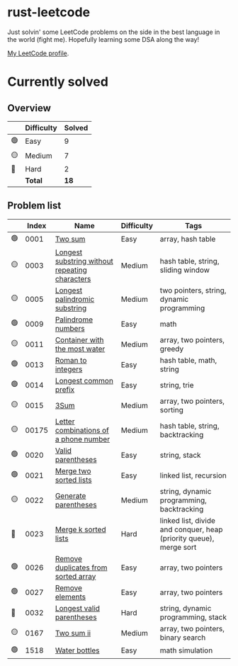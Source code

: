 # rust-leetcode

Just solvin' some LeetCode problems on the side in the best language in the world (fight me). Hopefully learning some DSA along the way!

[My LeetCode profile](https://leetcode.com/u/BenZeen/).

# Currently solved

## Overview

|  | Difficulty | Solved |
|--|------------|--------|
|🟢| Easy | 9 |
|🟡| Medium | 7 |
|🔴| Hard | 2 |
|  | **Total** | **18** |

## Problem list

|  | Index | Name | Difficulty | Tags |
|--|-------|------|------------|------|
|🟢| 0001 | [Two sum](https://leetcode.com/problems/two-sum/) | Easy | array, hash table |
|🟡| 0003 | [Longest substring without repeating characters](https://leetcode.com/problems/longest-substring-without-repeating-characters/) | Medium | hash table, string, sliding window |
|🟡| 0005 | [Longest palindromic substring](https://leetcode.com/problems/longest-palindromic-substring/) | Medium | two pointers, string, dynamic programming |
|🟢| 0009 | [Palindrome numbers](https://leetcode.com/problems/palindrome-number/) | Easy | math |
|🟡| 0011 | [Container with the most water](https://leetcode.com/problems/container-with-most-water/) | Medium | array, two pointers, greedy |
|🟢| 0013 | [Roman to integers](https://leetcode.com/problems/roman-to-integer/) | Easy | hash table, math, string |
|🟢| 0014 | [Longest common prefix](https://leetcode.com/problems/longest-common-prefix/) | Easy | string, trie |
|🟡| 0015 | [3Sum](https://leetcode.com/problems/3sum/) | Medium | array, two pointers, sorting |
|🟡| 00175 | [Letter combinations of a phone number](https://leetcode.com/problems/letter-combinations-of-a-phone-number/) | Medium | hash table, string, backtracking |
|🟢| 0020 | [Valid parentheses](https://leetcode.com/problems/valid-parentheses/) | Easy | string, stack |
|🟢| 0021 | [Merge two sorted lists](https://leetcode.com/problems/merge-two-sorted-lists/) | Easy | linked list, recursion |
|🟡| 0022 | [Generate parentheses](https://leetcode.com/problems/generate-parentheses/) | Medium | string, dynamic programming, backtracking |
|🔴| 0023 | [Merge k sorted lists](https://leetcode.com/problems/merge-k-sorted-lists/) | Hard | linked list, divide and conquer, heap (priority queue), merge sort |
|🟢| 0026 | [Remove duplicates from sorted array](https://leetcode.com/problems/merge-two-sorted-lists/) | Easy | array, two pointers |
|🟢| 0027 | [Remove elements](https://leetcode.com/problems/remove-element/) | Easy | array, two pointers |
|🔴| 0032 | [Longest valid parentheses](https://leetcode.com/problems/longest-valid-parentheses/) | Hard | string, dynamic programming, stack |
|🟡| 0167 | [Two sum ii](https://leetcode.com/problems/two-sum-ii-input-array-is-sorted/) | Medium | array, two pointers, binary search |
|🟢| 1518 | [Water bottles](https://leetcode.com/problems/water-bottles/) | Easy | math simulation |
